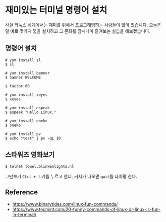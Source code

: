 # 재미있는 터미널 명령어 설치
사실 리눅스 세계에서는 재미를 위해서 프로그래밍하는 사람들이 많이 있습니다.
오늘은 일 예로 몇가지 툴을 설치하고 그 문화를 잠시나마 즐겨보는 실습을 해보겠습니다.

## 명령어 설치
```
# yum install sl
$ sl
```

```
# yum install banner
$ banner WELCOME
```

```
$ factor 60
```

```
# yum install xeyes
$ xeyes
```

```
# yum install espeak
$ espeak "Hello Linux."
```

```
# yum install oneko
$ oneko
```

```
# yum install pv
$ echo "test" | pv -qL 10
```

## 스타워즈 영화보기
```
$ telnet towel.blinkenlights.nl
```

그만보기 `Ctrl + ]` 키를 누르고 엔터, 커서가 나오면 `quit`를 타이핑 한다.


## Reference
- https://www.binarytides.com/linux-fun-commands/
- https://www.tecmint.com/20-funny-commands-of-linux-or-linux-is-fun-in-terminal/
